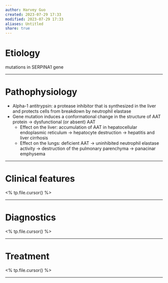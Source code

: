 ```yaml
---
author: Harvey Guo
created: 2023-07-29 17:33
modified: 2023-07-29 17:33
aliases: Untitled
share: true
---
```

# Etiology
mutations in SERPINA1 gene

---
# Pathophysiology
- Alpha-1 antitrypsin: a protease inhibitor that is synthesized in the liver and protects cells from breakdown by neutrophil elastase
- Gene mutation induces a conformational change in the structure of AAT protein → dysfunctional (or absent) AAT
	- Effect on the liver: accumulation of AAT in hepatocellular endoplasmic reticulum → hepatocyte destruction → hepatitis and liver cirrhosis
	- Effect on the lungs: deficient AAT → uninhibited neutrophil elastase activity → destruction of the pulmonary parenchyma → panacinar emphysema

---
# Clinical features
<% tp.file.cursor() %>

---
# Diagnostics
<% tp.file.cursor() %>

---
# Treatment
<% tp.file.cursor() %>

---
